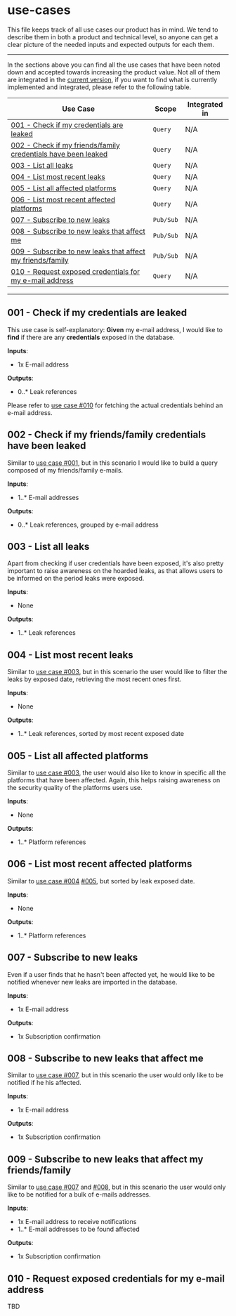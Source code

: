 # use-cases

This file keeps track of all use cases our product has in mind. We tend to describe them in both a product and technical level, so anyone can get a clear picture of the needed inputs and expected outputs for each them.

---

In the sections above you can find all the use cases that have been noted down and accepted towards increasing the product value. Not all of them are integrated in the [current version](changelog.md), if you want to find what is currently implemented and integrated, please refer to the following table.

|Use Case|Scope|Integrated in|
|--------|-----|-------------|
|[001 - Check if my credentials are leaked](#001---check-if-my-credentials-are-leaked)|`Query`|N/A|
|[002 - Check if my friends/family credentials have been leaked](#002---check-if-my-friendsfamily-credentials-have-been-leaked)|`Query`|N/A|
|[003 - List all leaks](#003---list-all-leaks)|`Query`|N/A|
|[004 - List most recent leaks](#004---list-most-recent-leaks)|`Query`|N/A|
|[005 - List all affected platforms](#005---list-all-affected-platforms)|`Query`|N/A|
|[006 - List most recent affected platforms](#006---list-most-recent-affected-platforms)|`Query`|N/A|
|[007 - Subscribe to new leaks](#007---subscribe-to-new-leaks)|`Pub/Sub`|N/A|
|[008 - Subscribe to new leaks that affect me](#008---subscribe-to-new-leaks-that-affect-me)|`Pub/Sub`|N/A|
|[009 - Subscribe to new leaks that affect my friends/family ](#009---subscribe-to-new-leaks-that-affect-my-friendsfamily)|`Pub/Sub`|N/A|
|[010 - Request exposed credentials for my e-mail address](#010---request-exposed-credentials-for-my-e-mail-address)|`Query`|N/A|

---

## 001 - Check if my credentials are leaked

This use case is self-explanatory: **Given** my e-mail address, I would like to **find** if there are any **credentials** exposed in the database.

**Inputs**:

- 1x E-mail address

**Outputs**:

- 0..* Leak references

Please refer to [use case #010](#010---request-exposed-credentials-for-my-e-mail-address) for fetching the actual credentials behind an e-mail address.

## 002 - Check if my friends/family credentials have been leaked

Similar to [use case #001](#001---check-if-my-credentials-are-leaked), but in this scenario I would like to build a query composed of my friends/family e-mails.

**Inputs**:

- 1..* E-mail addresses

**Outputs**:

- 0..* Leak references, grouped by e-mail address

## 003 - List all leaks

Apart from checking if user credentials have been exposed, it's also pretty important to raise awareness on the hoarded leaks, as that allows users to be informed on the period leaks were exposed.

**Inputs**:

- None

**Outputs**:

- 1..* Leak references

## 004 - List most recent leaks

Similar to [use case #003](#003---list-all-leaks), but in this scenario the user would like to filter the leaks by exposed date, retrieving the most recent ones first.

**Inputs**:

- None

**Outputs**:

- 1..* Leak references, sorted by most recent exposed date

## 005 - List all affected platforms

Similar to [use case #003](#003---list-all-leaks), the user would also like to know in specific all the platforms that have been affected. Again, this helps raising awareness on the security quality of the platforms users use.

**Inputs**:

- None

**Outputs**:

- 1..* Platform references

## 006 - List most recent affected platforms

Similar to [use case #004](#004---list-most-recent-leaks) [#005](#005---list-all-affected-platforms), but sorted by leak exposed date.

**Inputs**:

- None

**Outputs**:

- 1..* Platform references

## 007 - Subscribe to new leaks

Even if a user finds that he hasn't been affected yet, he would like to be notified whenever new leaks are imported in the database.

**Inputs**:

- 1x E-mail address

**Outputs**:

- 1x Subscription confirmation

## 008 - Subscribe to new leaks that affect me

Similar to [use case #007](#007---subscribe-to-new-leaks), but in this scenario the user would only like to be notified if he his affected.

**Inputs**:

- 1x E-mail address

**Outputs**:

- 1x Subscription confirmation

## 009 - Subscribe to new leaks that affect my friends/family 

Similar to [use case #007](#007---subscribe-to-new-leaks) and [#008](#008---subscribe-to-new-leaks-that-affect-me), but in this scenario the user would only like to be notified for a bulk of e-mails addresses.

**Inputs**:

- 1x E-mail address to receive notifications
- 1..* E-mail addresses to be found affected

**Outputs**:

- 1x Subscription confirmation

## 010 - Request exposed credentials for my e-mail address

TBD